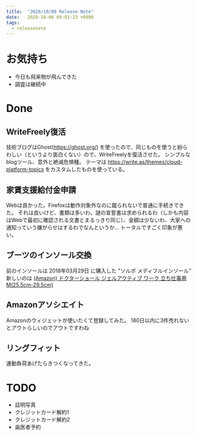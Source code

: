 ```yaml
---
title:  "2020/10/06 Release Note"
date:   2020-10-06 09:01:23 +0900
tags:
  - releasenote
---
```


# お気持ち

* 今日も飛来物が飛んできた
* 調査は継続中

# Done

## WriteFreely復活

技術ブログはGhost(https://ghost.org/) を使ったので、同じものを使うと紛らわしい（というより面白くない）ので、WriteFreelyを復活させた。
シンプルなblogツール、意外と絶滅危惧種。
テーマは https://write.as/themes/cloud-platform-topics をカスタムしたものを使っている。

## 家賃支援給付金申請

Webは良かった。Firefoxは動作対象外なのに蹴られないで普通に手続きできた。
それは良いけど、書類は多いわ、謎の宣誓書は求められるわ（しかも内容はWebで最初に確認される文書とまるっきり同じ）、金額は少ないわ、大家への通知っていう嫌がらせはするわでなんというか… トータルですごく印象が悪い。

## ブーツのインソール交換

前のインソールは 2018年03月29日 に購入した "ソルボ メディフルインソール"
新しいのは [(Amazon) ドクターショール ジェルアクティブ ワーク 立ち仕事用 M(25.5cm-29.5cm)](https://www.amazon.co.jp/gp/product/B06WGWRBDP/ref=as_li_qf_asin_il_tl?ie=UTF8&tag=yakumo07-22&creative=1211&linkCode=as2&creativeASIN=B06WGWRBDP&linkId=df4eca9e064a8df8653e653bd9cab981) 

## Amazonアソシエイト

Amazonのウィジェットが使いたくて登録してみた。
180日以内に3件売れないとアウトらしいのでアウトですわね

## リングフィット

運動負荷あげたらきつくなってきた。

# TODO 

* 証明写真
* クレジットカード解約1
* クレジットカード解約2
* 歯医者予約


